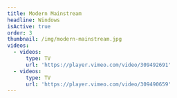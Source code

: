 ```yaml
---
title: Modern Mainstream
headline: Windows
isActive: true
order: 3
thumbnail: /img/modern-mainstream.jpg
videos:
  - videos:
      type: TV
      url: 'https://player.vimeo.com/video/309492691'
  - videos:
      type: TV
      url: 'https://player.vimeo.com/video/309490659'
---
```


